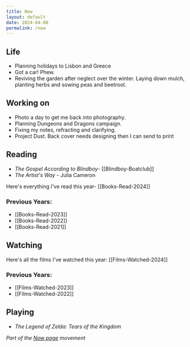 ```yaml
---
title: Now
layout: default
date: 2024-04-08
permalink: /now
---
```


## Life

- Planning holidays to Lisbon and Greece
- Got a car! Phew.
- Reviving the garden after neglect over the winter. Laying down mulch, planting herbs and sowing peas and beetroot.

## Working on

- Photo a day to get me back into photography.
- Planning Dungeons and Dragons campaign.
- Fixing my notes, refracting and clarifying.
- Project Dust.  Back cover needs designing then I can send to print

## Reading

- *The Gospel According to Blindboy*- [[Blindboy-Boatclub]]
- *The Artist's Way* - Julia Cameron

Here's everything I've read this year- [[Books-Read-2024]]
### Previous Years:

- [[Books-Read-2023]]
- [[Books-Read-2022]]  
- [[Books-Read-2021]] 

## Watching

Here's all the films I've watched this year: [[Films-Watched-2024]]

### Previous Years:

- [[Films-Watched-2023]]
- [[Films-Watched-2022]]

## Playing

- *The Legend of Zelda: Tears of the Kingdom*

*Part of the <a href="https://nownownow.com/about" >Now page</a> movement*
